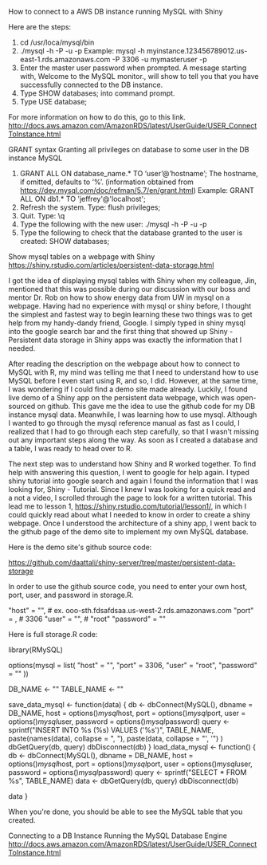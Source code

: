 How to connect to a AWS DB instance running MySQL with Shiny

Here are the steps:

1. cd /usr/loca/mysql/bin
2. ./mysql -h <endpoint> -P <port> -u <user> -p
Example: mysql -h myinstance.123456789012.us-east-1.rds.amazonaws.com -P 3306 -u mymasteruser -p
3. Enter the master user password when prompted.
A message starting with, Welcome to the MySQL monitor., will show to tell you that you have successfully connected to the DB instance.
4. Type SHOW databases; into command prompt.
5. Type USE database;

For more information on how to do this, go to this link. http://docs.aws.amazon.com/AmazonRDS/latest/UserGuide/USER_ConnectToInstance.html

GRANT syntax
Granting all privileges on database to some user in the DB instance MySQL

1. GRANT ALL ON database_name.* TO ‘user’@’hostname’;
The hostname, if omitted, defaults to ‘%’. (information obtained from https://dev.mysql.com/doc/refman/5.7/en/grant.html) 
Example: GRANT ALL ON db1.* TO 'jeffrey'@'localhost';
2. Refresh the system. Type: flush privileges; 
3. Quit. Type: \q
4. Type the following with the new user: ./mysql -h <endpoint> -P <port> -u <user> -p
5. Type the following to check that the database granted to the user is created: SHOW databases;

Show mysql tables on a webpage with Shiny https://shiny.rstudio.com/articles/persistent-data-storage.html

I got the idea of displaying mysql tables with Shiny when my colleague, Jin, mentioned that this was possible during our discussion with our boss and mentor Dr. Rob on how to show energy data from UW in mysql on a webpage. Having had no experience with mysql or shiny before, I thought the simplest and fastest way to begin learning these two things was to get help from my handy-dandy friend, Google. I simply typed in shiny mysql into the google search bar and the first thing that showed up Shiny - Persistent data storage in Shiny apps was exactly the information that I needed. 

After reading the description on the webpage about how to connect to MySQL with R, my mind was telling me that I need to understand how to use MySQL before I even start using R, and so, I did. However, at the same time, I was wondering if I could find a demo site made already. Luckily, I found live demo of a Shiny app on the persistent data webpage, which was open-sourced on github. This gave me the idea to use the github code for my DB instance mysql data. Meanwhile, I was learning how to use mysql. Although I wanted to go through the mysql reference manual as fast as I could, I realized that I had to go through each step carefully, so that I wasn’t missing out any important steps along the way. As soon as I created a database and a table, I was ready to head over to R. 

The next step was to understand how Shiny and R worked together. To find help with answering this question, I went to google for help again. I typed shiny tutorial into google search and again I found the information that I was looking for, Shiny - Tutorial. Since I knew I was looking for a quick read and a not a video, I scrolled through the page to look for a written tutorial. This lead me to lesson 1, https://shiny.rstudio.com/tutorial/lesson1/, in which I could quickly read about what I needed to know in order to create a shiny webpage. Once I understood the architecture of a shiny app, I went back to the github page of the demo site to implement my own MySQL database.

Here is the demo site's github source code:

https://github.com/daattali/shiny-server/tree/master/persistent-data-storage

In order to use the github source code, you need to enter your own host, port, user, and password in storage.R.
  
  "host" = "", # ex. ooo-sth.fdsafdsaa.us-west-2.rds.amazonaws.com
  "port" = , # 3306
  "user" = "", # "root"
  "password" = ""
  
Here is full storage.R code:

library(RMySQL)

options(mysql = list(
  "host" = "",
  "port" = 3306,
  "user" = "root",
  "password" = ""
))

DB_NAME <- ""
TABLE_NAME <- ""

save_data_mysql <- function(data) {
  db <- dbConnect(MySQL(), dbname = DB_NAME,
                  host = options()$mysql$host,
                  port = options()$mysql$port,
                  user = options()$mysql$user,
                  password = options()$mysql$password)
  query <-
    sprintf("INSERT INTO %s (%s) VALUES ('%s')",
            TABLE_NAME,
            paste(names(data), collapse = ", "),
            paste(data, collapse = "', '")
    )
  dbGetQuery(db, query)
  dbDisconnect(db)
}
load_data_mysql <- function() {
  db <- dbConnect(MySQL(), dbname = DB_NAME,
                  host = options()$mysql$host,
                  port = options()$mysql$port,
                  user = options()$mysql$user,
                  password = options()$mysql$password)
  query <- sprintf("SELECT * FROM %s", TABLE_NAME)
  data <- dbGetQuery(db, query)
  dbDisconnect(db)
  
  data
}

When you're done, you should be able to see the MySQL table that you created.
















Connecting to a DB Instance Running the MySQL Database Engine
http://docs.aws.amazon.com/AmazonRDS/latest/UserGuide/USER_ConnectToInstance.html
